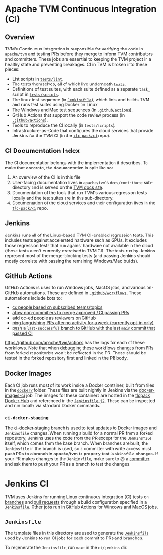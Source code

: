<!--- Licensed to the Apache Software Foundation (ASF) under one -->
<!--- or more contributor license agreements.  See the NOTICE file -->
<!--- distributed with this work for additional information -->
<!--- regarding copyright ownership.  The ASF licenses this file -->
<!--- to you under the Apache License, Version 2.0 (the -->
<!--- "License"); you may not use this file except in compliance -->
<!--- with the License.  You may obtain a copy of the License at -->

<!---   http://www.apache.org/licenses/LICENSE-2.0 -->

<!--- Unless required by applicable law or agreed to in writing, -->
<!--- software distributed under the License is distributed on an -->
<!--- "AS IS" BASIS, WITHOUT WARRANTIES OR CONDITIONS OF ANY -->
<!--- KIND, either express or implied.  See the License for the -->
<!--- specific language governing permissions and limitations -->
<!--- under the License. -->

# Apache TVM Continuous Integration (CI)

## Overview

TVM's Continuous Integration is responsible for verifying the code in `apache/tvm` and testing PRs
before they merge to inform TVM contributors and committers. These jobs are essential to keeping the
TVM project in a healthy state and preventing breakages. CI in TVM is broken into these pieces:
 - Lint scripts in [`tests/lint`](../tests/lint).
 - The tests themselves, all of which live underneath [`tests`](../tests).
 - Definitions of test suites, with each suite defined as a separate `task_` script in
   [`tests/scripts`](../tests/scripts).
 - The linux test sequence (in [`Jenkinsfile`](../Jenkinsfile)), which lints and builds TVM and runs test
   suites using Docker on Linux.
 - The Windows and Mac test sequences (in [`.github/actions`](../.github/actions)).
 - GitHub Actions that support the code review process (in [`.github/actions`](../.github/actions)).
 - Tools to reproduce the CI locally (in `tests/scripts`).
 - Infrastructure-as-Code that configures the cloud services that provide Jenkins for the TVM CI (in the
     [`tlc-pack/ci`](https://github.com/tlc-pack/ci) repo).

## CI Documentation Index

The CI documentation belongs with the implementation it describes. To make that concrete, the
documentation is split like so:
1. An overview of the CI is in this file.
1. User-facing documentation lives in `apache/tvm`'s `docs/contribute` sub-directory and is served on the
   [TVM docs site](https://tvm.apache.org/docs/contribute/ci.html).
2. Documentation of the tools that run TVM's various regression tests locally and the test suites
   are in this sub-directory.
3. Documentation of the cloud services and their configuration lives in the
   [`tlc-pack/ci`](https://github.com/tlc-pack/ci) repo.

## Jenkins

Jenkins runs all of the Linux-based TVM CI-enabled regression tests. This includes tests against accelerated hardware such as GPUs. It excludes those regression tests that run against hardware not available in the cloud (those tests aren't currently exercised in TVM CI). The tests run by Jenkins represent most of the merge-blocking tests (and passing Jenkins should mostly correlate with passing the remaining Windows/Mac builds).

## GitHub Actions

GitHub Actions is used to run Windows jobs, MacOS jobs, and various on-GitHub automations. These are defined in [`.github/workflows`](../.github/workflows/). These automations include bots to:
* [cc people based on subscribed teams/topics](https://github.com/apache/tvm/issues/10317)
* [allow non-committers to merge approved / CI passing PRs](https://discuss.tvm.apache.org/t/rfc-allow-merging-via-pr-comments/12220)
* [add cc-ed people as reviewers on GitHub](https://discuss.tvm.apache.org/t/rfc-remove-codeowners/12095)
* [ping languishing PRs after no activity for a week (currently opt-in only)](https://github.com/apache/tvm/issues/9983)
* [push a `last-successful` branch to GitHub with the last `main` commit that passed CI](https://github.com/apache/tvm/tree/last-successful)

https://github.com/apache/tvm/actions has the logs for each of these workflows. Note that when debugging these workflows changes from PRs from forked repositories won't be reflected in the PR. These should be tested in the forked repository first and linked in the PR body.

## Docker Images

Each CI job runs most of its work inside a Docker container, built from files
in the [`docker/`](../docker) folder. These
files are built nightly in Jenkins via the [docker-images-ci](https://ci.tlcpack.ai/job/docker-images-ci/>) job.
The images for these containers are hosted in the [tlcpack Docker Hub](https://hub.docker.com/u/tlcpack>)
and referenced in the [`Jenkinsfile.j2`](Jenkinsfile.j2). These can be inspected and run
locally via standard Docker commands.

### `ci-docker-staging`

The [ci-docker-staging](https://github.com/apache/tvm/tree/ci-docker-staging>)
branch is used to test updates to Docker images and `Jenkinsfile` changes. When
running a build for a normal PR from a forked repository, Jenkins uses the code
from the PR except for the `Jenkinsfile` itself, which comes from the base branch.
When branches are built, the `Jenkinsfile` in the branch is used, so a committer
with write access must push PRs to a branch in apache/tvm to properly test
`Jenkinsfile` changes. If your PR makes changes to the `Jenkinsfile`, make sure
to @ a [committer](../CONTRIBUTORS.md>)
and ask them to push your PR as a branch to test the changes.

# Jenkins CI

TVM uses Jenkins for running Linux continuous integration (CI) tests on
[branches](https://ci.tlcpack.ai/job/tvm/) and
[pull requests](https://ci.tlcpack.ai/job/tvm/view/change-requests/) through a
build configuration specified in a [`Jenkinsfile`](../Jenkinsfile).
Other jobs run in GitHub Actions for Windows and MacOS jobs.

## `Jenkinsfile`

The template files in this directory are used to generate the [`Jenkinsfile`](../Jenkinsfile) used by Jenkins to run CI jobs for each commit to PRs and branches.

To regenerate the `Jenkinsfile`, run `make` in the `ci/jenkins` dir.
